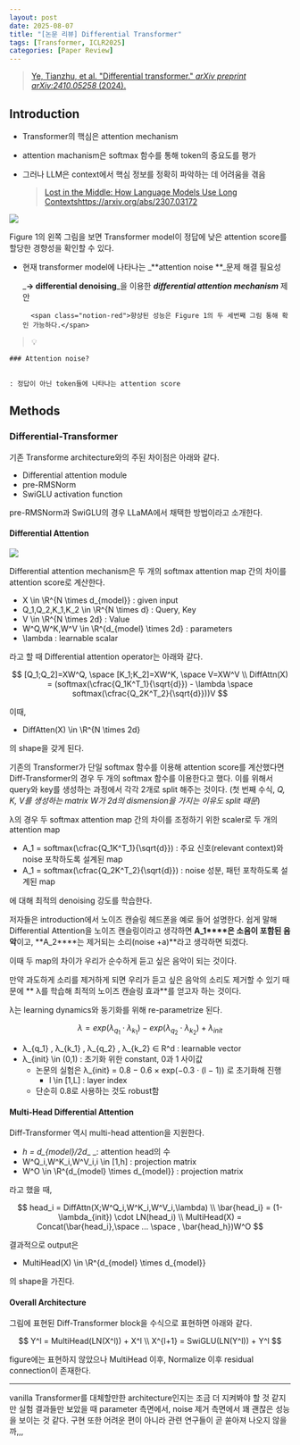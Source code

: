 ```yaml
---
layout: post
date: 2025-08-07
title: "[논문 리뷰] Differential Transformer"
tags: [Transformer, ICLR2025]
categories: [Paper Review]
---
```


> [Ye, Tianzhu, et al. "Differential transformer." ](https://arxiv.org/abs/2410.05258)[_arXiv preprint arXiv:2410.05258_](https://arxiv.org/abs/2410.05258)[ (2024).](https://arxiv.org/abs/2410.05258)



## Introduction

- Transformer의 핵심은 attention mechanism
- attention machanism은 softmax 함수를 통해 token의 중요도를 평가
- 그러나 LLM은 context에서 핵심 정보를 정확히 파악하는 데 어려움을 겪음

	> [Lost in the Middle: How Language Models Use Long Contextshttps://arxiv.org/abs/2307.03172](https://arxiv.org/abs/2307.03172)


![](https://prod-files-secure.s3.us-west-2.amazonaws.com/542b861c-36a8-4051-84e5-8804b6728dba/9083ea56-691a-4752-ae26-47f403431ac8/image.png?X-Amz-Algorithm=AWS4-HMAC-SHA256&X-Amz-Content-Sha256=UNSIGNED-PAYLOAD&X-Amz-Credential=ASIAZI2LB4663R3CWS44%2F20251013%2Fus-west-2%2Fs3%2Faws4_request&X-Amz-Date=20251013T132236Z&X-Amz-Expires=3600&X-Amz-Security-Token=IQoJb3JpZ2luX2VjEJ3%2F%2F%2F%2F%2F%2F%2F%2F%2F%2FwEaCXVzLXdlc3QtMiJIMEYCIQDpJKEF9haPvUwjNvw7oMUtxJITB9JLQIe6MM%2BXp9TNmAIhAKxT26tXh9%2BlPXokzTOHP%2FRRW4c2oonaMp7pqNK9keidKv8DCEYQABoMNjM3NDIzMTgzODA1IgzUFiz5eXvMkOCk4mUq3AOT%2BzTJw8%2F5%2BXY2DHAHq3bX%2FksuI34sRXn0lc38F%2Bdw%2BqInHR%2BFd8%2F7%2F0JLZPDsWAmxgxYKf3Cj%2F25j%2BLpPxGy5NgnELBZkMyaNgoGQrmy9xdi5kFf2yVYbykDL4g%2FLeukQTLr58qSi%2BzZZx1FogdHuz8k8D%2FNnXDhK%2BqzobJjxQNuuN6xdkxG6fTETOquQDLSzCrI5ZujM5EN0vmHWE%2F1oJRprSmi4H94caov99zoXkeWyWRj%2BCjdrd4hceOOQ1Pw9kgzW7y4y8qtLuCO2Eqh6RqbM8ScjfroUudSjNAmHmzkOX%2FG7kxY8NNgFMtsObBerV1tZNGZkhsSpbYCgUjV3U0G%2FeqDf1JY6%2B%2FWO9Jm4rrV0gRXbe8FXGVJylR92q%2FO6HKbk6fPmi75QEulQoEvXFfNo3qE5RbmhCtPOXgL8JiMBIrTbPuTe%2FgVeuKjGppO3xUspDyvl9JQw5QwDlKe5Xc6RFFbyJgjpNImIWVz93RLGTA5%2F96nSgjGNKpKq4WROvY8%2FYY6OJytS9T8pX6M8zikPvtbaQCkGQKCpBmKah0RkuJhRLkQtHgf%2Fqu5umSgwK1Spv%2F8A9Yzzzea7dnR7GErfUSlQS%2FT2Mvy06SrvJD%2FqG06QmKOmIPrKaTDN7rPHBjqkAU1bjMRGdEPMRlhguENUMzppvPd2JhHgKWh%2BmoWhoCY%2Fp8I5HvqWw8k9R%2B8bbdsD%2F22pfJVKARMfFwZJarg5GBPQ2rvV0y0%2FjfUPAd19AVGUkpPzv%2BMjQkRs0yrdcKWexQvPi8oChluJTeChovo7yXvWmEsSgQXMyts96cwp4%2BEGNmVL9bNunB4D4qXlvEGHkUAbuIMxreKmLe2jE5RwoK3w970T&X-Amz-Signature=0d48197fe45a7d812816791140d5ae602c2a3ce973be5c38e63deb3346fbfe91&X-Amz-SignedHeaders=host&x-amz-checksum-mode=ENABLED&x-id=GetObject)


Figure 1의 왼쪽 그림을 보면 Transformer model이 정답에 낮은 attention score를 할당한 경향성을 확인할 수 있다.

- 현재 transformer model에 나타나는 _**attention noise **_문제 해결 필요성

	_**→ differential denoising**_을 이용한 _**differential attention mechanism**_ 제안


		<span class="notion-red">향상된 성능은 Figure 1의 두 세번째 그림 통해 확인 가능하다.</span>


> 💡 


	### Attention noise?


	: 정답이 아닌 token들에 나타나는 attention score



## Methods



### Differential-Transformer


기존 Transforme architecture와의 주된 차이점은 아래와 같다.

- Differential attention module
- pre-RMSNorm
- SwiGLU activation function

pre-RMSNorm과 SwiGLU의 경우 LLaMA에서 채택한 방법이라고 소개한다.



#### Differential Attention


![](https://prod-files-secure.s3.us-west-2.amazonaws.com/542b861c-36a8-4051-84e5-8804b6728dba/116d70b2-1963-4810-9167-f4c7d8a06e8f/image.png?X-Amz-Algorithm=AWS4-HMAC-SHA256&X-Amz-Content-Sha256=UNSIGNED-PAYLOAD&X-Amz-Credential=ASIAZI2LB4663R3CWS44%2F20251013%2Fus-west-2%2Fs3%2Faws4_request&X-Amz-Date=20251013T132236Z&X-Amz-Expires=3600&X-Amz-Security-Token=IQoJb3JpZ2luX2VjEJ3%2F%2F%2F%2F%2F%2F%2F%2F%2F%2FwEaCXVzLXdlc3QtMiJIMEYCIQDpJKEF9haPvUwjNvw7oMUtxJITB9JLQIe6MM%2BXp9TNmAIhAKxT26tXh9%2BlPXokzTOHP%2FRRW4c2oonaMp7pqNK9keidKv8DCEYQABoMNjM3NDIzMTgzODA1IgzUFiz5eXvMkOCk4mUq3AOT%2BzTJw8%2F5%2BXY2DHAHq3bX%2FksuI34sRXn0lc38F%2Bdw%2BqInHR%2BFd8%2F7%2F0JLZPDsWAmxgxYKf3Cj%2F25j%2BLpPxGy5NgnELBZkMyaNgoGQrmy9xdi5kFf2yVYbykDL4g%2FLeukQTLr58qSi%2BzZZx1FogdHuz8k8D%2FNnXDhK%2BqzobJjxQNuuN6xdkxG6fTETOquQDLSzCrI5ZujM5EN0vmHWE%2F1oJRprSmi4H94caov99zoXkeWyWRj%2BCjdrd4hceOOQ1Pw9kgzW7y4y8qtLuCO2Eqh6RqbM8ScjfroUudSjNAmHmzkOX%2FG7kxY8NNgFMtsObBerV1tZNGZkhsSpbYCgUjV3U0G%2FeqDf1JY6%2B%2FWO9Jm4rrV0gRXbe8FXGVJylR92q%2FO6HKbk6fPmi75QEulQoEvXFfNo3qE5RbmhCtPOXgL8JiMBIrTbPuTe%2FgVeuKjGppO3xUspDyvl9JQw5QwDlKe5Xc6RFFbyJgjpNImIWVz93RLGTA5%2F96nSgjGNKpKq4WROvY8%2FYY6OJytS9T8pX6M8zikPvtbaQCkGQKCpBmKah0RkuJhRLkQtHgf%2Fqu5umSgwK1Spv%2F8A9Yzzzea7dnR7GErfUSlQS%2FT2Mvy06SrvJD%2FqG06QmKOmIPrKaTDN7rPHBjqkAU1bjMRGdEPMRlhguENUMzppvPd2JhHgKWh%2BmoWhoCY%2Fp8I5HvqWw8k9R%2B8bbdsD%2F22pfJVKARMfFwZJarg5GBPQ2rvV0y0%2FjfUPAd19AVGUkpPzv%2BMjQkRs0yrdcKWexQvPi8oChluJTeChovo7yXvWmEsSgQXMyts96cwp4%2BEGNmVL9bNunB4D4qXlvEGHkUAbuIMxreKmLe2jE5RwoK3w970T&X-Amz-Signature=1245feb3d424d5da861254e0ecff0877672fea6d6455724e3af3bf7fbb71fbb6&X-Amz-SignedHeaders=host&x-amz-checksum-mode=ENABLED&x-id=GetObject)


Differential attention mechanism은 두 개의 softmax attention map 간의 차이를 attention score로 계산한다.

- X \in \R^{N \times d\_{model}} : given input
- Q\_1,Q\_2,K\_1,K\_2 \in \R^{N \times d} : Query, Key
- V \in \R^{N \times 2d} : Value
- W^Q,W^K,W^V \in \R^{d\_{model} \times 2d} : parameters
- \lambda : learnable scalar

라고 할 때 Differential attention operator는 아래와 같다.


$$
[Q_1;Q_2]=XW^Q, \space [K_1;K_2]=XW^K, \space V=XW^V \\
DiffAttn(X) = (softmax(\cfrac{Q_1K^T_1}{\sqrt{d}}) - \lambda \space softmax(\cfrac{Q_2K^T_2}{\sqrt{d}}))V
$$


이때,

- DiffAtten(X) \in \R^{N \times 2d}

의 shape을 갖게 된다.


기존의 Transformer가 단일 softmax 함수를 이용해 attention score를 계산했다면 Diff-Transformer의 경우 두 개의 softmax 함수를 이용한다고 했다. 이를 위해서 query와 key를 생성하는 과정에서 각각 2개로 split 해주는 것이다. <span class="notion-red">(첫 번째 수식, </span><span class="notion-red">_Q, K, V를 생성하는 matrix W가 2d의 dismension을 가지는 이유도 split 때문_</span><span class="notion-red">)</span>


 λ의 경우 두 softmax attention map 간의 차이를 조정하기 위한 scaler로 두 개의 attention map

- A\_1 = softmax(\cfrac{Q\_1K^T\_1}{\sqrt{d}}) : 주요 신호(relevant context)와 noise 포착하도록 설계된 map
- A\_1 = softmax(\cfrac{Q\_2K^T\_2}{\sqrt{d}}) : noise 성분, 패턴 포착하도록 설계된 map 

에 대해 최적의 denoising 강도를 학습한다.


저자들은 introduction에서 노이즈 캔슬링 헤드폰을 예로 들어 설명한다. 쉽게 말해 Differential Attention을 노이즈 캔슬링이라고 생각하면 **A\_1****은 소음이 포함된 음악**이고, **A\_2****는 제거되는 소리(noise +a)**라고 생각하면 되겠다. 


이때 두 map의 차이가 우리가 순수하게 듣고 싶은 음악이 되는 것이다. 


만약 과도하게 소리를 제거하게 되면 우리가 듣고 싶은 음악의 소리도 제거할 수 있기 때문에 ** λ를 학습해 최적의 노이즈 캔슬링 효과**를 얻고자 하는 것이다.


λ는 learning dynamics와 동기화를 위해 re-parametrize 된다.


$$
\lambda = exp(\lambda_{q_1} \cdot \lambda_{k_1}) - exp(\lambda_{q_2} \cdot \lambda_{k_2}) + \lambda_{init}
$$

- λ\_{q\_1} , λ\_{k\_1} , λ\_{q\_2} , λ\_{k\_2} ∈ R^d : learnable vector
- λ\_{init} \in (0,1) : 초기화 위한 constant, 0과 1 사이값
	- 논문의 실험은 λ\_{init} = 0.8 − 0.6 × exp(−0.3 · (l − 1)) 로 초기화해 진행
		- l \in [1,L] : layer index
	- 단순히 0.8로 사용하는 것도 robust함


#### **Multi-Head Differential Attention**


Diff-Transformer 역시 multi-head attention을 지원한다.

- _h = d\_{model}/2d__ _: attention head의 수
- W^Q\_i,W^K\_i,W^V\_i,i \in [1,h] : projection matrix
- W^O \in \R^{d\_{model} \times d\_{model}} : projection matrix

라고 했을 때,


$$
head_i = DiffAttn(X;W^Q_i,W^K_i,W^V_i,\lambda) \\
\bar{head_i} = (1-\lambda_{init}) \cdot LN(head_i) \\
MultiHead(X) = Concat(\bar{head_i},\space ... \space , \bar{head_h})W^O
$$


결과적으로 output은

- MultiHead(X) \in \R^{d\_{model} \times d\_{model}}

의 shape을 가진다.



#### Overall Architecture


그림에 표현된 Diff-Transformer block을 수식으로 표현하면 아래와 같다.


$$
Y^l = MultiHead(LN(X^l)) + X^l \\
X^{l+1} = SwiGLU(LN(Y^l)) + Y^l
$$


figure에는 표현하지 않았으나 MultiHead 이후, Normalize 이후 residual connection이 존재한다.


---


vanilla Transformer를 대체할만한 architecture인지는 조금 더 지켜봐야 할 것 같지만 실험 결과들만 보았을 때 parameter 측면에서, noise 제거 측면에서 꽤 괜찮은 성능을 보이는 것 같다. 구현 또한 어려운 편이 아니라 관련 연구들이 곧 쏟아져 나오지 않을까,,,

